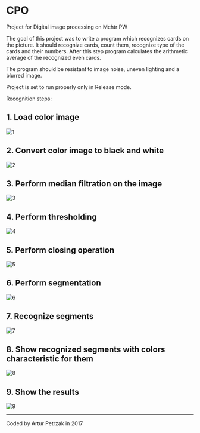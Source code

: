 # CPO
Project for Digital image processing on Mchtr PW

The goal of this project was to write a program which recognizes cards on the picture.
It should recognize cards, count them, recognize type of the cards and their numbers.
After this step program calculates the arithmetic average of the recognized even cards. 

The program should be resistant to image noise, uneven lighting and a blurred image.

Project is set to run properly only in Release mode.

Recognition steps:


## 1. Load color image

![1](https://raw.githubusercontent.com/petrzmax/CPO/master/results/1_Color.png)

## 2. Convert color image to black and white

![2](https://raw.githubusercontent.com/petrzmax/CPO/master/results/2_Black_and_white.png)

## 3. Perform median filtration on the image

![3](https://raw.githubusercontent.com/petrzmax/CPO/master/results/3_after_median_filtration.png)

## 4. Perform thresholding

![4](https://raw.githubusercontent.com/petrzmax/CPO/master/results/4_after_threshold.png)

## 5. Perform closing operation

![5](https://raw.githubusercontent.com/petrzmax/CPO/master/results/5_after_closing_operation.png)

## 6. Perform segmentation 

![6](https://raw.githubusercontent.com/petrzmax/CPO/master/results/6_after_segmentation.png)

## 7. Recognize segments

![7](https://raw.githubusercontent.com/petrzmax/CPO/master/results/7_after_segmentation_with_recognized_segments.png)

## 8. Show recognized segments with colors characteristic for them

![8](https://raw.githubusercontent.com/petrzmax/CPO/master/results/8_recognized_segments_with_characteristic_colors_only.png)

## 9. Show the results

![9](https://raw.githubusercontent.com/petrzmax/CPO/master/results/results.png)

---
Coded by Artur Petrzak in 2017